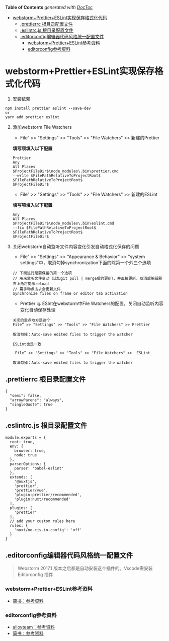 <!-- START doctoc generated TOC please keep comment here to allow auto update -->
<!-- DON'T EDIT THIS SECTION, INSTEAD RE-RUN doctoc TO UPDATE -->
**Table of Contents**  *generated with [DocToc](https://github.com/thlorenz/doctoc)*

- [webstorm+Prettier+ESLint实现保存格式化代码](#webstormprettiereslint%E5%AE%9E%E7%8E%B0%E4%BF%9D%E5%AD%98%E6%A0%BC%E5%BC%8F%E5%8C%96%E4%BB%A3%E7%A0%81)
  - [.prettierrc 根目录配置文件](#prettierrc-%E6%A0%B9%E7%9B%AE%E5%BD%95%E9%85%8D%E7%BD%AE%E6%96%87%E4%BB%B6)
  - [.eslintrc.js 根目录配置文件](#eslintrcjs-%E6%A0%B9%E7%9B%AE%E5%BD%95%E9%85%8D%E7%BD%AE%E6%96%87%E4%BB%B6)
  - [.editorconfig编辑器代码风格统一配置文件](#editorconfig%E7%BC%96%E8%BE%91%E5%99%A8%E4%BB%A3%E7%A0%81%E9%A3%8E%E6%A0%BC%E7%BB%9F%E4%B8%80%E9%85%8D%E7%BD%AE%E6%96%87%E4%BB%B6)
    - [webstorm+Prettier+ESLint参考资料](#webstormprettiereslint%E5%8F%82%E8%80%83%E8%B5%84%E6%96%99)
    - [editorconfig参考资料](#editorconfig%E5%8F%82%E8%80%83%E8%B5%84%E6%96%99)

<!-- END doctoc generated TOC please keep comment here to allow auto update -->

# webstorm+Prettier+ESLint实现保存格式化代码
1. 安装依赖

  ```
  npm install prettier eslint --save-dev
  or
  yarn add prettier eslint
  ```

2. 添加webstorm File Watchers

	- File” >> "Settings" >> "Tools" >> "File Watchers" >> 新建的Prettier 
    
    **填写项填入以下配置**

    ```
    Prettier
    Any
    All Places
    $ProjectFileDir$\node_modules\.bin\prettier.cmd
    --write $FilePathRelativeToProjectRoot$
    $FilePathRelativeToProjectRoot$
    $ProjectFileDir$
    ```
    
	- File” >> "Settings" >> "Tools" >> "File Watchers" >> 新建的ESLint
    
    **填写项填入以下配置**
    
    ```
    Any
    All Places
    $ProjectFileDir$\node_modules\.bin\eslint.cmd
    --fix $FilePathRelativeToProjectRoot$
    $FilePathRelativeToProjectRoot$
    $ProjectFileDir$
    ```
    
3. 关闭webstorm自动监听文件内容变化引发自动格式化保存的问题

	-	File” >> "Settings" >> "Appearance & Behavior" >> "system settings"中，取消勾掉synchronization下面的除第一个外三个选项
	```
    // 下面这行是要保留的第一个选项
    // 用来监听文件变动（比如git pull | merge后的更新），并直接更新，取消后编辑器右上角将提示reload
    // 需手动点击才会更新文件
    Synchronize files on frame or editor tab activation
    ```
    
    - Prettier 与 ESlnt在webstorm中File Watchers的配置，关闭自动监听内容变化自动保存处理
    ```
    关闭的重点地方是这个
    File” >> "Settings" >> "Tools" >> "File Watchers" >> Prettier
    
    取消勾掉：Auto-save edited files to trigger the watcher

    ESLint也是一致
    
     File” >> "Settings" >> "Tools" >> "File Watchers" >>  ESLint
    
    取消勾掉：Auto-save edited files to trigger the watcher
    ```

## .prettierrc 根目录配置文件

```
{
  "semi": false,
  "arrowParens": "always",
  "singleQuote": true
}

```

## .eslintrc.js 根目录配置文件

```
module.exports = {
  root: true,
  env: {
    browser: true,
    node: true
  },
  parserOptions: {
    parser: 'babel-eslint'
  },
  extends: [
    '@nuxtjs',
    'prettier',
    'prettier/vue',
    'plugin:prettier/recommended',
    'plugin:nuxt/recommended'
  ],
  plugins: [
    'prettier'
  ],
  // add your custom rules here
  rules: {
    'nuxt/no-cjs-in-config': 'off'
  }
}

```

## .editorconfig编辑器代码风格统一配置文件
> Webstorm 2017.1 版本之后都是自动安装这个插件的。Vscode需安装 Editorconfig 插件

###	webstorm+Prettier+ESLint参考资料
- [简书：参考资料](https://juejin.im/post/5b5dd3715188251af2570f8e)

### editorconfig参考资料
- [alloyteam：参考资料](http://www.alloyteam.com/2014/12/editor-config/)
- [简书：参考资料](https://www.jianshu.com/p/fac7dde906cc)


